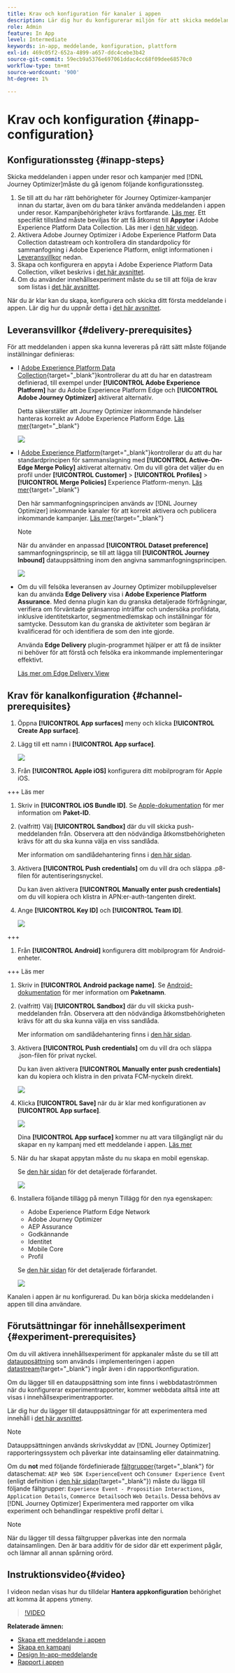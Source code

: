 ```yaml
---
title: Krav och konfiguration för kanaler i appen
description: Lär dig hur du konfigurerar miljön för att skicka meddelanden i appen med Journey Optimizer
role: Admin
feature: In App
level: Intermediate
keywords: in-app, meddelande, konfiguration, plattform
exl-id: 469c05f2-652a-4899-a657-ddc4cebe3b42
source-git-commit: 59ecb9a5376e697061ddac4cc68f09dee68570c0
workflow-type: tm+mt
source-wordcount: '900'
ht-degree: 1%

---
```


# Krav och konfiguration {#inapp-configuration}

## Konfigurationssteg {#inapp-steps}

Skicka meddelanden i appen under resor och kampanjer med [!DNL Journey Optimizer]måste du gå igenom följande konfigurationssteg.

1. Se till att du har rätt behörigheter för Journey Optimizer-kampanjer innan du startar, även om du bara tänker använda meddelanden i appen under resor. Kampanjbehörigheter krävs fortfarande. [Läs mer](../campaigns/get-started-with-campaigns.md#campaign-prerequisites).
Ett specifikt tillstånd måste beviljas för att få åtkomst till **Appytor** i Adobe Experience Platform Data Collection. Läs mer i [den här videon](#video).
1. Aktivera Adobe Journey Optimizer i Adobe Experience Platform Data Collection datastream och kontrollera din standardpolicy för sammanfogning i Adobe Experience Platform, enligt informationen i [Leveransvillkor](#delivery-prerequisites) nedan.
1. Skapa och konfigurera en appyta i Adobe Experience Platform Data Collection, vilket beskrivs i [det här avsnittet](#channel-prerequisites).
1. Om du använder innehållsexperiment måste du se till att följa de krav som listas i [det här avsnittet](#experiment-prerequisite).

När du är klar kan du skapa, konfigurera och skicka ditt första meddelande i appen. Lär dig hur du uppnår detta i [det här avsnittet](create-in-app.md).

## Leveransvillkor {#delivery-prerequisites}

För att meddelanden i appen ska kunna levereras på rätt sätt måste följande inställningar definieras:

* I [Adobe Experience Platform Data Collection](https://experienceleague.adobe.com/docs/experience-platform/edge/datastreams/overview.html){target="_blank"}kontrollerar du att du har en datastream definierad, till exempel under **[!UICONTROL Adobe Experience Platform]** har du Adobe Experience Platform Edge och **[!UICONTROL Adobe Journey Optimizer]** aktiverat alternativ.

  Detta säkerställer att Journey Optimizer inkommande händelser hanteras korrekt av Adobe Experience Platform Edge. [Läs mer](https://experienceleague.adobe.com/docs/experience-platform/edge/datastreams/configure.html){target="_blank"}

  ![](assets/inapp_config_6.png)

* I [Adobe Experience Platform](https://experienceleague.adobe.com/docs/experience-platform/profile/home.html?lang=sv){target="_blank"}kontrollerar du att du har standardprincipen för sammanslagning med **[!UICONTROL Active-On-Edge Merge Policy]** aktiverat alternativ. Om du vill göra det väljer du en profil under **[!UICONTROL Customer]** > **[!UICONTROL Profiles]** > **[!UICONTROL Merge Policies]** Experience Platform-menyn. [Läs mer](https://experienceleague.adobe.com/docs/experience-platform/profile/merge-policies/ui-guide.html#configure){target="_blank"}

  Den här sammanfogningsprincipen används av [!DNL Journey Optimizer] inkommande kanaler för att korrekt aktivera och publicera inkommande kampanjer. [Läs mer](https://experienceleague.adobe.com/docs/experience-platform/profile/merge-policies/ui-guide.html){target="_blank"}

  >[!NOTE]
  >
  >När du använder en anpassad **[!UICONTROL Dataset preference]** sammanfogningsprincip, se till att lägga till **[!UICONTROL Journey Inbound]** datauppsättning inom den angivna sammanfogningsprincipen.

  ![](assets/inapp_config_8.png)

* Om du vill felsöka leveransen av Journey Optimizer mobilupplevelser kan du använda **Edge Delivery** visa i **Adobe Experience Platform Assurance**. Med denna plugin kan du granska detaljerade förfrågningar, verifiera om förväntade gränsanrop inträffar och undersöka profildata, inklusive identitetskartor, segmentmedlemskap och inställningar för samtycke. Dessutom kan du granska de aktiviteter som begäran är kvalificerad för och identifiera de som den inte gjorde.

  Använda **Edge Delivery** plugin-programmet hjälper er att få de insikter ni behöver för att förstå och felsöka era inkommande implementeringar effektivt.

  [Läs mer om Edge Delivery View](https://experienceleague.adobe.com/en/docs/experience-platform/assurance/view/edge-delivery)

## Krav för kanalkonfiguration {#channel-prerequisites}

1. Öppna **[!UICONTROL App surfaces]** meny och klicka **[!UICONTROL Create App surface]**.

1. Lägg till ett namn i **[!UICONTROL App surface]**.

   ![](assets/inapp_config_2b.png)

1. Från **[!UICONTROL Apple iOS]** konfigurera ditt mobilprogram för Apple iOS.

+++ Läs mer

   1. Skriv in **[!UICONTROL iOS Bundle ID]**. Se [Apple-dokumentation](https://developer.apple.com/documentation/appstoreconnectapi/bundle_ids) för mer information om **Paket-ID**.

   1. (valfritt) Välj **[!UICONTROL Sandbox]** där du vill skicka push-meddelanden från. Observera att den nödvändiga åtkomstbehörigheten krävs för att du ska kunna välja en viss sandlåda.

      Mer information om sandlådehantering finns i [den här sidan](../administration/sandboxes.md#assign-sandboxes).

   1. Aktivera **[!UICONTROL Push credentials]** om du vill dra och släppa .p8-filen för autentiseringsnyckel.

      Du kan även aktivera **[!UICONTROL Manually enter push credentials]** om du vill kopiera och klistra in APN:er-auth-tangenten direkt.

   1. Ange **[!UICONTROL Key ID]** och **[!UICONTROL Team ID]**.

      ![](assets/inapp_config_2.png)

+++

1. Från **[!UICONTROL Android]** konfigurera ditt mobilprogram för Android-enheter.

+++ Läs mer

   1. Skriv in **[!UICONTROL Android package name]**. Se [Android-dokumentation](https://support.google.com/admob/answer/9972781?hl=en#:~:text=The%20package%20name%20of%20an,supported%20third%2Dparty%20Android%20stores) för mer information om **Paketnamn**.

   1. (valfritt) Välj **[!UICONTROL Sandbox]** där du vill skicka push-meddelanden från. Observera att den nödvändiga åtkomstbehörigheten krävs för att du ska kunna välja en viss sandlåda.

      Mer information om sandlådehantering finns i [den här sidan](../administration/sandboxes.md#assign-sandboxes).

   1. Aktivera **[!UICONTROL Push credentials]** om du vill dra och släppa .json-filen för privat nyckel.

      Du kan även aktivera **[!UICONTROL Manually enter push credentials]** kan du kopiera och klistra in den privata FCM-nyckeln direkt.

      ![](assets/inapp_config_7.png)

1. Klicka **[!UICONTROL Save]** när du är klar med konfigurationen av **[!UICONTROL App surface]**.

   ![](assets/inapp_config_3.png)

   Dina **[!UICONTROL App surface]** kommer nu att vara tillgängligt när du skapar en ny kampanj med ett meddelande i appen. [Läs mer](create-in-app.md)

1. När du har skapat appytan måste du nu skapa en mobil egenskap.

   Se [den här sidan](https://experienceleague.adobe.com/docs/experience-platform/tags/admin/companies-and-properties.html#for-mobile) för det detaljerade förfarandet.

   ![](assets/inapp_config_4.png)

1. Installera följande tillägg på menyn Tillägg för den nya egenskapen:

   * Adobe Experience Platform Edge Network
   * Adobe Journey Optimizer
   * AEP Assurance
   * Godkännande
   * Identitet
   * Mobile Core
   * Profil

   Se [den här sidan](https://experienceleague.adobe.com/docs/experience-platform/tags/ui/extensions/overview.html#add-a-new-extension) för det detaljerade förfarandet.

   ![](assets/inapp_config_5.png)

Kanalen i appen är nu konfigurerad. Du kan börja skicka meddelanden i appen till dina användare.

## Förutsättningar för innehållsexperiment {#experiment-prerequisites}

Om du vill aktivera innehållsexperiment för appkanaler måste du se till att [datauppsättning](../data/get-started-datasets.md) som används i implementeringen i appen [datastream](https://experienceleague.adobe.com/docs/experience-platform/datastreams/overview.html){target="_blank"} ingår även i din rapportkonfiguration.

Om du lägger till en datauppsättning som inte finns i webbdataströmmen när du konfigurerar experimentrapporter, kommer webbdata alltså inte att visas i innehållsexperimentrapporter.

Lär dig hur du lägger till datauppsättningar för att experimentera med innehåll i [det här avsnittet](../content-management/reporting-configuration.md#add-datasets).

>[!NOTE]
>
>Datauppsättningen används skrivskyddat av [!DNL Journey Optimizer] rapporteringssystem och påverkar inte datainsamling eller datainmatning.

Om du **not** med följande fördefinierade [fältgrupper](https://experienceleague.adobe.com/docs/experience-platform/xdm/tutorials/create-schema-ui.html#field-group){target="_blank"} för dataschemat: `AEP Web SDK ExperienceEvent` och `Consumer Experience Event` (enligt definition i [den här sidan](https://experienceleague.adobe.com/docs/platform-learn/implement-web-sdk/initial-configuration/configure-schemas.html#add-field-groups){target="_blank"}) måste du lägga till följande fältgrupper: `Experience Event - Proposition Interactions`, `Application Details`, `Commerce Details`och `Web Details`. Dessa behövs av [!DNL Journey Optimizer] Experimentera med rapporter om vilka experiment och behandlingar respektive profil deltar i.

>[!NOTE]
>
>När du lägger till dessa fältgrupper påverkas inte den normala datainsamlingen. Den är bara additiv för de sidor där ett experiment pågår, och lämnar all annan spårning orörd.

## Instruktionsvideo{#video}

I videon nedan visas hur du tilldelar **Hantera appkonfiguration** behörighet att komma åt appens ytmeny.

>[!VIDEO](https://video.tv.adobe.com/v/3421607)


**Relaterade ämnen:**

* [Skapa ett meddelande i appen](create-in-app.md)
* [Skapa en kampanj](../campaigns/create-campaign.md)
* [Design In-app-meddelande](design-in-app.md)
* [Rapport i appen](../reports/campaign-global-report.md#inapp-report)


